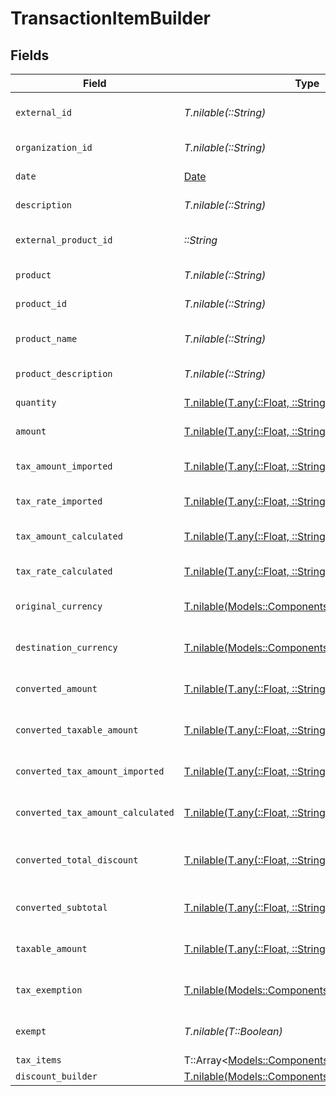 # TransactionItemBuilder


## Fields

| Field                                                                                                            | Type                                                                                                             | Required                                                                                                         | Description                                                                                                      |
| ---------------------------------------------------------------------------------------------------------------- | ---------------------------------------------------------------------------------------------------------------- | ---------------------------------------------------------------------------------------------------------------- | ---------------------------------------------------------------------------------------------------------------- |
| `external_id`                                                                                                    | *T.nilable(::String)*                                                                                            | :heavy_minus_sign:                                                                                               | External item identifier.                                                                                        |
| `organization_id`                                                                                                | *T.nilable(::String)*                                                                                            | :heavy_check_mark:                                                                                               | Organization identifier.                                                                                         |
| `date`                                                                                                           | [Date](https://ruby-doc.org/stdlib-2.6.1/libdoc/date/rdoc/Date.html)                                             | :heavy_check_mark:                                                                                               | Date/time of item.                                                                                               |
| `description`                                                                                                    | *T.nilable(::String)*                                                                                            | :heavy_minus_sign:                                                                                               | Item description                                                                                                 |
| `external_product_id`                                                                                            | *::String*                                                                                                       | :heavy_check_mark:                                                                                               | External product identifier.                                                                                     |
| `product`                                                                                                        | *T.nilable(::String)*                                                                                            | :heavy_minus_sign:                                                                                               | Product name                                                                                                     |
| `product_id`                                                                                                     | *T.nilable(::String)*                                                                                            | :heavy_minus_sign:                                                                                               | Product identifier.                                                                                              |
| `product_name`                                                                                                   | *T.nilable(::String)*                                                                                            | :heavy_minus_sign:                                                                                               | Product name (detailed)                                                                                          |
| `product_description`                                                                                            | *T.nilable(::String)*                                                                                            | :heavy_minus_sign:                                                                                               | Product description                                                                                              |
| `quantity`                                                                                                       | [T.nilable(T.any(::Float, ::String))](../../models/shared/transactionitembuilderquantity.md)                     | :heavy_minus_sign:                                                                                               | Quantity of item.                                                                                                |
| `amount`                                                                                                         | [T.nilable(T.any(::Float, ::String))](../../models/shared/transactionitembuilderamount.md)                       | :heavy_minus_sign:                                                                                               | Item amount.                                                                                                     |
| `tax_amount_imported`                                                                                            | [T.nilable(T.any(::Float, ::String))](../../models/shared/transactionitembuildertaxamountimported.md)            | :heavy_minus_sign:                                                                                               | Imported tax amount for the item.                                                                                |
| `tax_rate_imported`                                                                                              | [T.nilable(T.any(::Float, ::String))](../../models/shared/transactionitembuildertaxrateimported.md)              | :heavy_minus_sign:                                                                                               | Imported tax rate.                                                                                               |
| `tax_amount_calculated`                                                                                          | [T.nilable(T.any(::Float, ::String))](../../models/shared/transactionitembuildertaxamountcalculated.md)          | :heavy_minus_sign:                                                                                               | Calculated tax amount for the item.                                                                              |
| `tax_rate_calculated`                                                                                            | [T.nilable(T.any(::Float, ::String))](../../models/shared/transactionitembuildertaxratecalculated.md)            | :heavy_minus_sign:                                                                                               | Calculated tax rate.                                                                                             |
| `original_currency`                                                                                              | [T.nilable(Models::Components::CurrencyEnum)](../../models/shared/currencyenum.md)                               | :heavy_minus_sign:                                                                                               | Original currency code.                                                                                          |
| `destination_currency`                                                                                           | [T.nilable(Models::Components::CurrencyEnum)](../../models/shared/currencyenum.md)                               | :heavy_minus_sign:                                                                                               | Destination currency code.                                                                                       |
| `converted_amount`                                                                                               | [T.nilable(T.any(::Float, ::String))](../../models/shared/transactionitembuilderconvertedamount.md)              | :heavy_minus_sign:                                                                                               | Converted item amount.                                                                                           |
| `converted_taxable_amount`                                                                                       | [T.nilable(T.any(::Float, ::String))](../../models/shared/transactionitembuilderconvertedtaxableamount.md)       | :heavy_minus_sign:                                                                                               | Converted taxable amount.                                                                                        |
| `converted_tax_amount_imported`                                                                                  | [T.nilable(T.any(::Float, ::String))](../../models/shared/transactionitembuilderconvertedtaxamountimported.md)   | :heavy_minus_sign:                                                                                               | Converted imported tax amount.                                                                                   |
| `converted_tax_amount_calculated`                                                                                | [T.nilable(T.any(::Float, ::String))](../../models/shared/transactionitembuilderconvertedtaxamountcalculated.md) | :heavy_minus_sign:                                                                                               | Converted calculated tax amount                                                                                  |
| `converted_total_discount`                                                                                       | [T.nilable(T.any(::Float, ::String))](../../models/shared/transactionitembuilderconvertedtotaldiscount.md)       | :heavy_minus_sign:                                                                                               | Converted total discount amount.                                                                                 |
| `converted_subtotal`                                                                                             | [T.nilable(T.any(::Float, ::String))](../../models/shared/transactionitembuilderconvertedsubtotal.md)            | :heavy_minus_sign:                                                                                               | Converted subtotal amount.                                                                                       |
| `taxable_amount`                                                                                                 | [T.nilable(T.any(::Float, ::String))](../../models/shared/transactionitembuildertaxableamount.md)                | :heavy_minus_sign:                                                                                               | Taxable amount for the item.                                                                                     |
| `tax_exemption`                                                                                                  | [T.nilable(Models::Components::TaxExemptionEnum)](../../models/shared/taxexemptionenum.md)                       | :heavy_minus_sign:                                                                                               | Tax exemption status.                                                                                            |
| `exempt`                                                                                                         | *T.nilable(T::Boolean)*                                                                                          | :heavy_minus_sign:                                                                                               | Indicates if the item is exempt.                                                                                 |
| `tax_items`                                                                                                      | T::Array<[Models::Components::TaxItemBuilder](../../models/shared/taxitembuilder.md)>                            | :heavy_minus_sign:                                                                                               | N/A                                                                                                              |
| `discount_builder`                                                                                               | [T.nilable(Models::Components::DiscountBuilder)](../../models/shared/discountbuilder.md)                         | :heavy_minus_sign:                                                                                               | N/A                                                                                                              |